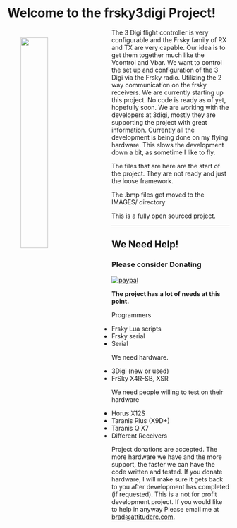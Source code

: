 #  Welcome to the frsky3digi Project!

<img align="left" style="width:35%;height:35%;margin:20px 30px" src="http://attituderc.com/frsky3digi/board.png"> The 3 Digi flight controller is very configurable and the Frsky family of RX and TX are very capable. Our idea is to get them together much like the Vcontrol and Vbar. We want to control the set up and configuration of the 3 Digi via the Frsky radio. Utilizing the 2 way communication on the frsky receivers. We are currently starting up this project. No code is ready as of yet, hopefully soon. We are working with the developers at 3digi, mostly they are supporting the project with great information.
Currently all the development is being done on my flying hardware. This slows the development down a bit, as sometime I like to fly.

The files that are here are the start of the project. They are not ready and just the loose framework. 

The .bmp files get moved to the IMAGES/ directory

This is a fully open sourced project.

***

## We Need Help!     
### Please consider Donating
[![paypal](https://www.paypalobjects.com/en_US/i/btn/btn_donateCC_LG.gif)](https://www.paypal.com/cgi-bin/webscr?cmd=_s-xclick&hosted_button_id=6USEBTT22FEXW)


**The project has a lot of needs at this point.**

Programmers
* Frsky Lua scripts
* Frsky serial
* Serial

We need hardware.
* 3Digi (new or used)
* FrSky X4R-SB, XSR 

We need people willing to test on their hardware
* Horus X12S
* Taranis Plus (X9D+)
* Taranis Q X7
* Different Receivers 

Project donations are accepted. The more hardware we have and the more support, the faster we can have the code written and tested. If you donate hardware, I will make sure it gets back to you after development has completed (if requested).
This is a not for profit development project.
If you would like to help in anyway Please email me at brad@attituderc.com.
